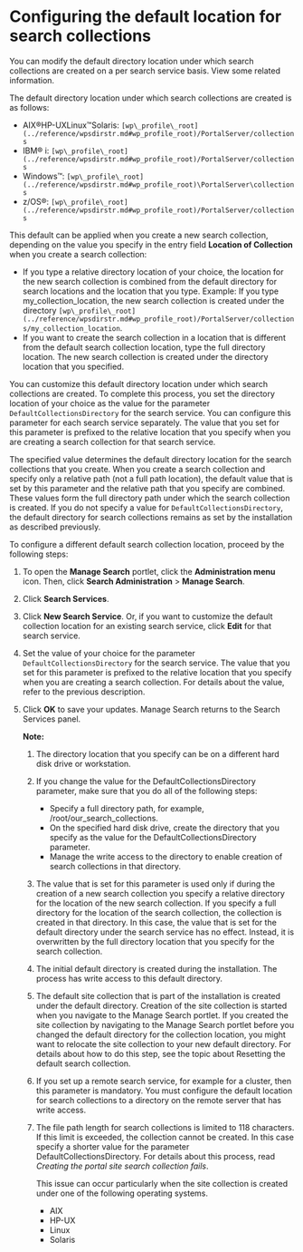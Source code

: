 # Configuring the default location for search collections

You can modify the default directory location under which search collections are created on a per search service basis. View some related information.

The default directory location under which search collections are created is as follows:

-   AIX®HP-UXLinux™Solaris: `[wp\_profile\_root](../reference/wpsdirstr.md#wp_profile_root)/PortalServer/collections`
-   IBM® i: `[wp\_profile\_root](../reference/wpsdirstr.md#wp_profile_root)/PortalServer/collections`
-   Windows™: `[wp\_profile\_root](../reference/wpsdirstr.md#wp_profile_root)\PortalServer\collections`
-   z/OS®: `[wp\_profile\_root](../reference/wpsdirstr.md#wp_profile_root)/PortalServer/collections`

This default can be applied when you create a new search collection, depending on the value you specify in the entry field **Location of Collection** when you create a search collection:

-   If you type a relative directory location of your choice, the location for the new search collection is combined from the default directory for search locations and the location that you type. Example: If you type my\_collection\_location, the new search collection is created under the directory `[wp\_profile\_root](../reference/wpsdirstr.md#wp_profile_root)/PortalServer/collections/my_collection_location`.
-   If you want to create the search collection in a location that is different from the default search collection location, type the full directory location. The new search collection is created under the directory location that you specified.

You can customize this default directory location under which search collections are created. To complete this process, you set the directory location of your choice as the value for the parameter `DefaultCollectionsDirectory` for the search service. You can configure this parameter for each search service separately. The value that you set for this parameter is prefixed to the relative location that you specify when you are creating a search collection for that search service.

The specified value determines the default directory location for the search collections that you create. When you create a search collection and specify only a relative path \(not a full path location\), the default value that is set by this parameter and the relative path that you specify are combined. These values form the full directory path under which the search collection is created. If you do not specify a value for `DefaultCollectionsDirectory`, the default directory for search collections remains as set by the installation as described previously.

To configure a different default search collection location, proceed by the following steps:

1.  To open the **Manage Search** portlet, click the **Administration menu** icon. Then, click **Search Administration** \> **Manage Search**.

2.  Click **Search Services**.

3.  Click **New Search Service**. Or, if you want to customize the default collection location for an existing search service, click **Edit** for that search service.

4.  Set the value of your choice for the parameter `DefaultCollectionsDirectory` for the search service. The value that you set for this parameter is prefixed to the relative location that you specify when you are creating a search collection. For details about the value, refer to the previous description.

5.  Click **OK** to save your updates. Manage Search returns to the Search Services panel.

    **Note:**

    1.  The directory location that you specify can be on a different hard disk drive or workstation.
    2.  If you change the value for the DefaultCollectionsDirectory parameter, make sure that you do all of the following steps:
        -   Specify a full directory path, for example, /root/our\_search\_collections.
        -   On the specified hard disk drive, create the directory that you specify as the value for the DefaultCollectionsDirectory parameter.
        -   Manage the write access to the directory to enable creation of search collections in that directory.
    3.  The value that is set for this parameter is used only if during the creation of a new search collection you specify a relative directory for the location of the new search collection. If you specify a full directory for the location of the search collection, the collection is created in that directory. In this case, the value that is set for the default directory under the search service has no effect. Instead, it is overwritten by the full directory location that you specify for the search collection.
    4.  The initial default directory is created during the installation. The process has write access to this default directory.
    5.  The default site collection that is part of the installation is created under the default directory. Creation of the site collection is started when you navigate to the Manage Search portlet. If you created the site collection by navigating to the Manage Search portlet before you changed the default directory for the collection location, you might want to relocate the site collection to your new default directory. For details about how to do this step, see the topic about Resetting the default search collection.
    6.  If you set up a remote search service, for example for a cluster, then this parameter is mandatory. You must configure the default location for search collections to a directory on the remote server that has write access.
    7.  The file path length for search collections is limited to 118 characters. If this limit is exceeded, the collection cannot be created. In this case specify a shorter value for the parameter DefaultCollectionsDirectory. For details about this process, read *Creating the portal site search collection fails*.

        This issue can occur particularly when the site collection is created under one of the following operating systems.

        -   AIX
        -   HP-UX
        -   Linux
        -   Solaris


